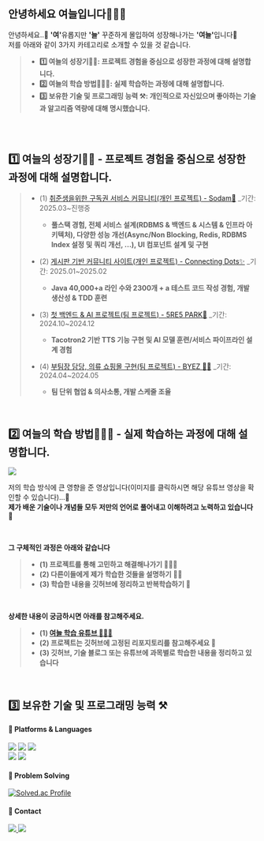 ## 안녕하세요 여늘입니다🙋🏻‍♂️
안녕하세요..👋 <strong>'여'</strong>유롭지만  <strong>'늘'</strong> 꾸준하게 몰입하여 성장해나가는 <strong>'여늘'</strong>입니다🌱
<br>
저를 아래와 같이 3가지 카테고리로 소개할 수 있을 것 같습니다. 

> - <strong> 1️⃣ 여늘의 성장기🧗🏻: 프로젝트 경험을 중심으로 성장한 과정에 대해 설명합니다. </strong>
> - <strong> 2️⃣ 여늘의 학습 방법🧑🏻‍💻: 실제 학습하는 과정에 대해 설명합니다. </strong>
> - <strong> 3️⃣ 보유한 기술 및 프로그래밍 능력 ⚒️: 개인적으로 자신있으며 좋아하는 기술과 알고리즘 역량에 대해 명시했습니다.</strong>

<br>
<br> 

## 1️⃣ 여늘의 성장기🧗🏻 - 프로젝트 경험을 중심으로 성장한 과정에 대해 설명합니다.
> - (1) [취준생을위한 구독권 서비스 커뮤니티(개인 프로젝트) - Sodam🍃](https://github.com/jongheonleee/Sodam) _기간: 2025.03~진행중
>    - <strong> 풀스택 경험, 전체 서비스 설계(RDBMS & 백엔드 & 시스템 & 인프라 아키텍처), 다양한 성능 개선(Async/Non Blocking, Redis, RDBMS Index 설정 및 쿼리 개선, ...), UI 컴포넌트 설계 및 구현 </strong>
>
> - (2) [게시판 기반 커뮤니티 사이트(개인 프로젝트) - Connecting Dots✨](https://github.com/jongheonleee/connecting-dots) _기간: 2025.01~2025.02
>    - <strong> Java 40,000+a 라인 수와 2300개 + a 테스트 코드 작성 경험, 개발 생산성 & TDD 훈련 </strong>
>      
> - (3) [첫 백엔드 & AI 프로젝트(팀 프로젝트) - 5RE5 PARK🍪](https://github.com/jongheonleee/FinalProject_5RE5_BE) _기간: 2024.10~2024.12
>    - <strong> Tacotron2 기반 TTS 기능 구현 및 AI 모델 훈련/서비스 파이프라인 설계 경험 </strong>
>      
> - (4) [부팀장 담당, 의류 쇼핑몰 구현(팀 프로젝트) - BYEZ 👕👚](https://github.com/jongheonleee/byez) _기간: 2024.04~2024.05
>    - <strong> 팀 단위 협업 & 의사소통, 개발 스케줄 조율 </strong>
> 

<br>

## 2️⃣ 여늘의 학습 방법🧑🏻‍💻 - 실제 학습하는 과정에 대해 설명합니다.
<a href="https://www.youtube.com/watch?v=C87fr5Q12aY">
    <img src="https://github.com/user-attachments/assets/7e08788a-ff10-4ba0-bc60-98aa27814b07">
</a>

<br>

저의 학습 방식에 큰 영향을 준 영상입니다(이미지를 클릭하시면 해당 유튜브 영상을 확인할 수 있습니다)...🤔  <br>
<strong>제가 배운 기술이나 개념들 모두 저만의 언어로 풀어내고 이해하려고 노력하고 있습니다 💪 </strong>

<br>

<strong>

그 구체적인 과정은 아래와 같습니다 
> - (1) 프로젝트를 통해 고민하고 해결해나가기 👨🏻‍💻
> - (2) 다른이들에게 제가 학습한 것들을 설명하기 🧑‍🏫 
> - (3) 학습한 내용을 깃허브에 정리하고 반복학습하기 📝

</strong>

<br>

<strong>

상세한 내용이 궁금하시면 아래를 참고해주세요. 

> - (1) <a href="https://m.youtube.com/channel/UCuoJYgD3MFsQu2LvyqM8Llw/videos"> 여늘 학습 유튜브 🙋🏻‍♂️ </a>
> - (2) 프로젝트는 깃허브에 고정된 리포지토리를 참고해주세요 📱
> - (3) 깃허브, 기술 블로그 또는 유튜브에 과목별로 학습한 내용을 정리하고 있습니다  

</strong>

<br>

## 3️⃣ 보유한 기술 및 프로그래밍 능력 ⚒️

#### 📌 Platforms & Languages
<p>
  <img src="https://img.shields.io/badge/java-007396?style=for-the-badge&logo=java&logoColor=white">
  <img src="https://img.shields.io/badge/Python-3776AB?style=for-the-badge&logo=java&logoColor=white">
  <img src="https://img.shields.io/badge/javascript-F7DF1E?style=for-the-badge&logo=javascript&logoColor=black">

  <br>
  
  <img src="https://img.shields.io/badge/spring-6DB33F?style=for-the-badge&logo=spring&logoColor=white"> 
  <img src="https://img.shields.io/badge/Springboot-6DB33F?style=for-the-badge&logo=Springboot&logoColor=white"> 
</p>


#### 📌 Problem Solving
[![Solved.ac Profile](http://mazassumnida.wtf/api/v2/generate_badge?boj=yeonuel)](https://solved.ac/yeonuel/)


#### 📌 Contact 
<p>
  <a href="https://yeoneul-tech.tistory.com/" target="_blank"><img src="https://img.shields.io/badge/tistory-000000?style=for-the-badge&logo=tistory&logoColor=white"> 
  <a href="mailto:qwefghnm1212@gmail.com" target="_blank"><img src="https://img.shields.io/badge/gmail-EA4335?style=for-the-badge&logo=tistory&logoColor=white"> 
</p>




